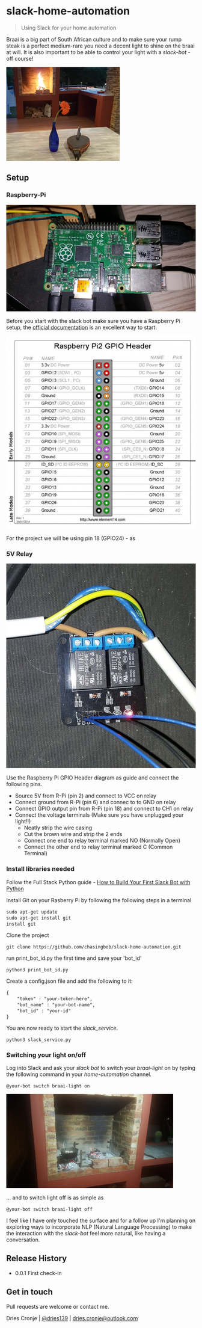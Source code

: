 # slack-home-automation
> Using Slack for your home automation

Braai is a big part of South African culture and to make sure your rump steak is a perfect medium-rare you need a decent light to shine on the braai at will. It is also important to be able to control your light with a *slack-bot* - off course!



![Braai area](images/braai.jpg)



## Setup


### Raspberry-Pi

![Raspberry Pi](images/pi.jpg)

Before you start with the slack bot make sure you have a Raspberry Pi setup, the [official documentation](https://www.raspberrypi.org/documentation/setup/) is an excellent way to start.

![Raspberry Pi GPIO Header](images/pi-pin-layout.jpg)

For the project we will be using pin 18 (GPIO24) - as 

### 5V Relay

![5V Relay](images/relay.jpg)

Use the Raspberry Pi GPIO Header diagram as guide and connect the following pins.

* Source 5V from R-Pi (pin 2) and connect to VCC on relay
* Connect ground from R-Pi (pin 6) and connec to to GND on relay
* Connect GPIO output pin from R-Pi (pin 18) and connect to CH1 on relay 
* Connect the voltage terminals (Make sure you have unplugged your light!!)
    - Neatly strip the wire casing
    - Cut the brown wire and strip the 2 ends
    - Connect one end to relay terminal marked NO (Normally Open)
    - Connect the other end to relay terminal marked C (Common Terminal)

### Install libraries needed

Follow the Full Stack Python guide - [How to Build Your First Slack Bot with Python](https://www.fullstackpython.com/blog/build-first-slack-bot-python.html)

Install Git on your Rasberry Pi by following the following steps in a terminal

```
sudo apt-get update
sudo apt-get install git
install git
```

Clone the project

```
git clone https://github.com/chasingbob/slack-home-automation.git
```

run print_bot_id.py the first time and save your 'bot_id' 

```
python3 print_bot_id.py
```

Create a config.json file and add the following to it:

```
{
    "token" : "your-token-here",
    "bot_name" : "your-bot-name",
    "bot_id" : "your-id"
}
```

You are now ready to start the *slack_service*.

```
python3 slack_service.py
```

### Switching your light on/off

Log into Slack and ask your *slack bot* to switch your *braai-light* on by typing the following command in your *home-automation* channel.

```
@your-bot switch braai-light on
```

![With light on](images/braai-with-light.jpg)

... and to switch light off is as simple as

```
@your-bot switch braai-light off
```

I feel like I have only touched the surface and for a follow up I'm planning on exploring ways to incorporate NLP (Natural Language Processing) to make the interaction with the *slack-bot* feel more natural, like having a conversation.

## Release History

* 0.0.1 First check-in

## Get in touch

Pull requests are welcome or contact me.

Dries Cronje | [@dries139](twitter.com/dries139) | dries.cronje@outlook.com


